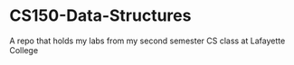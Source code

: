 # CS150-Data-Structures
A repo that holds my labs from my second semester CS class at Lafayette College

